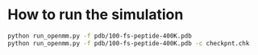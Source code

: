 # How to run the simulation 

```bash 
python run_openmm.py -f pdb/100-fs-peptide-400K.pdb
python run_openmm.py -f pdb/100-fs-peptide-400K.pdb -c checkpnt.chk
```
